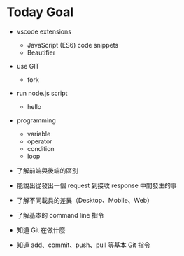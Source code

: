 # Today Goal

- vscode extensions
  - JavaScript (ES6) code snippets
  - Beautifier
- use GIT
  - fork
- run node.js script
  - hello
- programming
  - variable
  - operator
  - condition
  - loop

- 了解前端與後端的區別
- 能說出從發出一個 request 到接收 response 中間發生的事
- 了解不同載具的差異（Desktop、Mobile、Web）
- 了解基本的 command line 指令
- 知道 Git 在做什麼
- 知道 add、commit、push、pull 等基本 Git 指令
